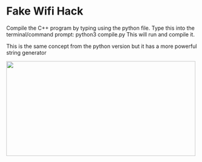 # Fake Wifi Hack

Compile the C++ program by typing using the python file.
Type this into the terminal/command prompt: python3 compile.py
This will run and compile it.

This is the same concept from the python version but it has a more powerful string generator

<img src="https://previews.123rf.com/images/photoart23d/photoart23d1812/photoart23d181200837/114045762-wifi-symbol-icon-blue-simple-rounded-gradient-isolated-vector-illustration.jpg" width="500" height="250" >
